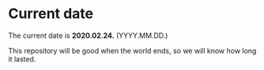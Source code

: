 # Current date

The current date is **2020.02.24.** (YYYY.MM.DD.)

This repository will be good when the world ends, so we will know how long it lasted.